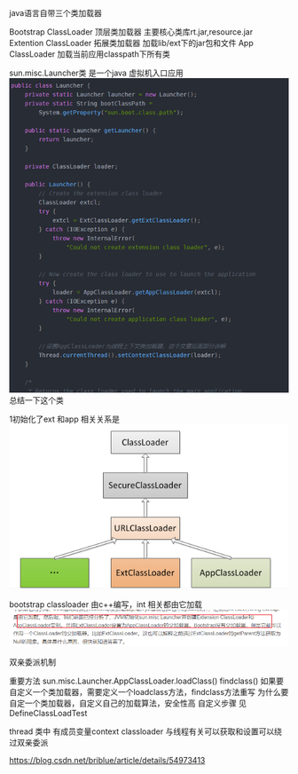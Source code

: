 java语言自带三个类加载器

Bootstrap ClassLoader 顶层类加载器 主要核心类库rt.jar,resource.jar
Extention ClassLoader 拓展类加载器 加载lib/ext下的jar包和文件
App ClassLoader 加载当前应用classpath下所有类

sun.misc.Launcher类 是一个java 虚拟机入口应用
![Alt](Snipaste_2021-11-16_19-57-47.png)
总结一下这个类

1初始化了ext 和app
相关关系是
![Alt](Snipaste_2021-11-16_20-05-58.png)

bootstrap classloader 由c++编写，int 相关都由它加载
![Alt](2.png)

双亲委派机制

重要方法
sun.misc.Launcher.AppClassLoader.loadClass()
findclass()
如果要自定义一个类加载器，需要定义一个loadclass方法，findclass方法重写
为什么要自定一个类加载器，自定义自己的加载算法，安全性高
自定义步骤
见DefineClassLoadTest

thread 类中 有成员变量context classloader 与线程有关可以获取和设置可以绕过双亲委派

https://blog.csdn.net/briblue/article/details/54973413

